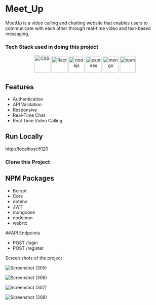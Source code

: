 # Meet_Up
<p>MeetUp is a video calling and chatting website that enables users to communicate with each other through real-time video and text-based messaging.</p>


<h3>Tech Stack used in doing this project</h3>

<p align = "center">

<img src="https://user-images.githubusercontent.com/25181517/183898674-75a4a1b1-f960-4ea9-abcb-637170a00a75.png" alt="CSS" width="50" height="55"/>
<img src="https://cdn.iconscout.com/icon/free/png-512/free-react-1-282599.png?f=avif&w=256" alt="Ract" width="50" height="50"/>
<img src="https://cdn.iconscout.com/icon/free/png-512/free-node-js-3-1174937.png?f=avif&w=256" alt="nodejs" width="50" height="50"/>
<img src="https://res.cloudinary.com/kc-cloud/images/f_auto,q_auto/v1651772163/expressjslogo/expressjslogo.webp?_i=AA" alt="express" width="50" height="50"/>
 <img src="https://cdn.iconscout.com/icon/free/png-256/free-mongodb-3629020-3030245.png" alt="mongo" width="50" height="50"/> 

<img src="https://user-images.githubusercontent.com/25181517/121401671-49102800-c959-11eb-9f6f-74d49a5e1774.png" alt="npm" width="50" height="50"/>


## Features 
-  Authentication
-  API Validation
-  Responsive
-  Real-Time Chat
-  Real Time Video Calling

## Run Locally
http://localhost:6120

### Clone this Project


## NPM Packages
- Bcrypt
- Cors
- dotenv
- JWT
- mongoose
- nodemon
- webrtc

##API Endpoints
- POST /login
- POST /register

<p>Screen shots of the project</p>


![Screenshot (305)](https://github.com/ShradhaVastrakar/Meet_Up/assets/115460277/b29e7d8c-b3e6-4597-aa79-c77fad3e1c9d)

![Screenshot (306)](https://github.com/ShradhaVastrakar/Meet_Up/assets/115460277/6cda05ce-f9d5-410c-898a-7a051a329067)

![Screenshot (307)](https://github.com/ShradhaVastrakar/Meet_Up/assets/115460277/94670afc-bb00-4090-a6da-1499fa7dbf55)

![Screenshot (308)](https://github.com/ShradhaVastrakar/Meet_Up/assets/115460277/7a174f61-9ccc-4ede-b5a3-f9b15f6ef327)



